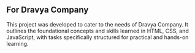 
<h2>For Dravya Company</h2>
<p>This project was developed to cater to the needs of Dravya Company. It outlines the foundational concepts and skills learned in HTML, CSS, and JavaScript, with tasks specifically structured for practical and hands-on learning.</p>
